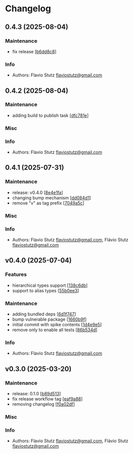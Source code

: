 # Changelog

## 0.4.3 (2025-08-04)

### Maintenance

* fix release [[b6dd8c8](https://github.com/flaviostutz/projen-practical-constructs/commit/b6dd8c8b0432d2ffad62fab39ebc41d099824658)]

### Info

* Authors: Flavio Stutz <flaviostutz@gmail.com>


## 0.4.2 (2025-08-04)

### Maintenance

* adding build to publish task [[dfc781e](https://github.com/flaviostutz/projen-practical-constructs/commit/dfc781e7f7ee9aae2b04f7916e2e797f507e4970)]

### Misc


### Info

* Authors: Flavio Stutz <flaviostutz@gmail.com>


## 0.4.1 (2025-07-31)

### Maintenance

* release: v0.4.0 [[8e4e1fa](https://github.com/flaviostutz/projen-practical-constructs/commit/8e4e1fa75e18542ad2def282bec2f34862b71da5)]
* changing bump mechanism [[dd084d1](https://github.com/flaviostutz/projen-practical-constructs/commit/dd084d12a4673d2cf60ecdbf4a6798f3d093dfa1)]
* remove "v" as tag prefix [[7049a5c](https://github.com/flaviostutz/projen-practical-constructs/commit/7049a5c79dcade13ddbb080974ee74c372331dd2)]

### Misc


### Info

* Authors: Flavio Stutz <flaviostutz@gmail.com>, Flávio Stutz <flaviostutz@gmail.com>


## v0.4.0 (2025-07-04)

### Features

* hierarchical types support [[138c6db](https://github.com/flaviostutz/projen-practical-constructs/commit/138c6dbe52f764086c0e0054dc0db0c69e71609d)]
* support to alias types [[55b0ee3](https://github.com/flaviostutz/projen-practical-constructs/commit/55b0ee34dd735736a20a9eb9dca9047301e0b144)]

### Maintenance

* adding bundled deps [[6d1f747](https://github.com/flaviostutz/projen-practical-constructs/commit/6d1f74798d4a084874d6e78194b3e640de49ea81)]
* bump vulnerable package [[1660b9f](https://github.com/flaviostutz/projen-practical-constructs/commit/1660b9f9bfe1a9cb97030fcc9375b01fa5ea4c69)]
* initial commit with spike contents [[1d4e9e5](https://github.com/flaviostutz/projen-practical-constructs/commit/1d4e9e5168f6c545a527794f66fddcf658b56b7c)]
* remove only to enable all tests [[86b534d](https://github.com/flaviostutz/projen-practical-constructs/commit/86b534d2e64d5c6ac3eaa3e5b6f20d0d16159479)]

### Info

* Authors: Flavio Stutz <flaviostutz@gmail.com>


## v0.3.0 (2025-03-20)

### Maintenance

* release: 0.1.0 [[b89d513](https://github.com/flaviostutz/projen-practical-constructs/commit/b89d5136e10c1b147d53130e5b8e3cc668a11598)]
* fix release workflow tag [[eaf9a88](https://github.com/flaviostutz/projen-practical-constructs/commit/eaf9a881816738aeabe77597dac42e12048f5ea8)]
* removing changelog [[f0a02df](https://github.com/flaviostutz/projen-practical-constructs/commit/f0a02df113a332d7033dbbd77a0c943c320cdff0)]

### Misc


### Info

* Authors: Flavio Stutz <flaviostutz@gmail.com>, Flávio Stutz <flaviostutz@gmail.com>


